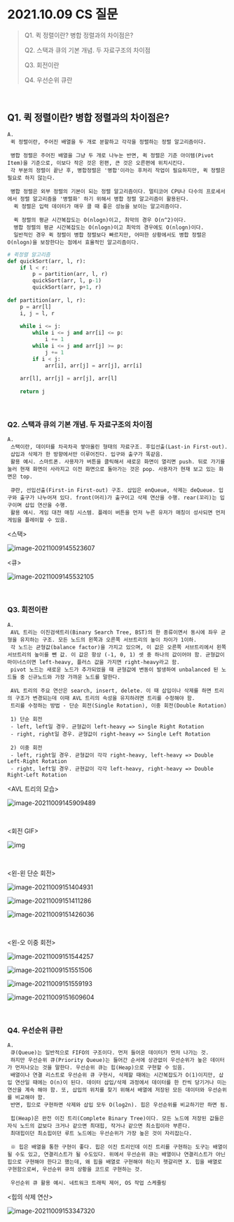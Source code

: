 # 2021.10.09 CS 질문

>Q1. 퀵 정렬이란? 병합 정렬과의 차이점은?
>
>Q2. 스택과 큐의 기본 개념. 두 자료구조의 차이점
>
>Q3. 회전이란
>
>Q4. 우선순위 큐란

<br>

## Q1. 퀵 정렬이란? 병합 정렬과의 차이점은?

```
A.
 퀵 정렬이란, 주어진 배열을 두 개로 분할하고 각각을 정렬하는 정렬 알고리즘이다.
 
 병합 정렬은 주어진 배열을 그냥 두 개로 나누눈 반면, 퀵 정렬은 기준 아이템(Pivot Item)을 기준으로, 이보다 작은 것은 왼편, 큰 것은 오른편에 위치시킨다.
 각 부분의 정렬이 끝난 후, 병합정렬은 '병합'이라는 후처리 작업이 필요하지만, 퀵 정렬은 필요로 하지 않는다.
 
 병합 정렬은 외부 정렬의 기본이 되는 정렬 알고리즘이다. 멀티코어 CPU나 다수의 프로세서에서 정렬 알고리즘을 '병렬화' 하기 위해서 병합 정렬 알고리즘이 활용된다.
  퀵 정렬은 입력 데이터가 매우 클 때 좋은 성능을 보이는 알고리즘이다.
  
  퀵 정렬의 평균 시간복잡도는 O(nlogn)이고, 최악의 경우 O(n^2)이다.
  병합 정렬의 평균 시간복잡도는 O(nlogn)이고 최악의 경우에도 O(nlogn)이다.
  일반적인 경우 퀵 정렬이 병합 정렬보다 빠르지만, 어떠한 상황에서도 병합 정렬은 O(nlogn)을 보장한다는 점에서 효율적인 알고리즘이다.
```

```python
# 퀵정렬 알고리즘
def quickSort(arr, l, r):
    if l < r:
        p = partition(arr, l, r)
        quickSort(arr, l, p-1)
        quickSort(arr, p+1, r)
        
def partition(arr, l, r):
    p = arr[l]
    i, j = l, r
    
    while i <= j:
        while i <= j and arr[i] <= p:
            i += 1
        while i <= j and arr[j] >= p:
            j += 1
        if i < j:
            arr[i], arr[j] = arr[j], arr[i]
    
    arr[l], arr[j] = arr[j], arr[l]
    
    return j
```

<br>

### Q2. 스택과 큐의 기본 개념. 두 자료구조의 차이점

```
A.
 스택이란, 데이터를 차곡차곡 쌓아올린 형태의 자료구조. 후입선출(Last-in First-out).
 삽입과 삭제가 한 방향에서만 이루어진다. 입구와 출구가 똑같음.
 활용 예시. 스마트폰. 사용자가 버튼을 클릭해서 새로운 화면이 열리면 push. 뒤로 가기를 눌러 현재 화면이 사라지고 이전 화면으로 돌아가는 것은 pop. 사용자가 현재 보고 있는 화면은 top.
 
 큐란, 선입선출(First-in First-out) 구조. 삽입은 enQueue, 삭제는 deQueue. 입구와 출구가 나누어져 있다. front(머리)가 출구이고 삭제 연산을 수행. rear(꼬리)는 입구이며 삽입 연산을 수행.
 활용 예시. 게임 대전 매칭 시스템. 플레이 버튼을 먼저 누른 유저가 매칭이 성사되면 먼저 게임을 플레이할 수 있음.
```

<스택>

![image-20211009145523607](photo/image-20211009145523607.png)

<큐>

![image-20211009145532105](photo/image-20211009145532105.png)

<br>

### Q3. 회전이란

```
A.
 AVL 트리는 이진검색트리(Binary Search Tree, BST)의 한 종류이면서 동시에 좌우 균형을 유지하는 구조. 모든 노드의 왼쪽과 오른쪽 서브트리의 높이 차이가 1이하.
 각 노드는 균형값(balance factor)을 가지고 있으며, 이 값은 오른쪽 서브트리에서 왼쪽 서브트리의 높이를 뺀 값. 이 값은 항상 (-1, 0, 1) 셋 중 하나의 값이어야 함. 균형값이 마이너스이면 left-heavy, 플러스 값을 가지면 right-heavy라고 함.
 pivot 노드는 새로운 노드가 추가되었을 때 균형값에 변동이 발생하여 unbalanced 된 노드들 중 신규노드와 가장 가까운 노드를 말한다.
 
 AVL 트리의 주요 연산은 search, insert, delete. 이 때 삽입이나 삭제를 하면 트리의 구조가 변경되는데 이때 AVL 트리의 속성을 유지하려면 트리를 수정해야 함.
 트리를 수정하는 방법 - 단순 회전(Single Rotation), 이중 회전(Double Rotation)
 
 1) 단순 회전
 - left, left일 경우. 균형값이 left-heavy => Single Right Rotation
 - right, right일 경우. 균형값이 right-heavy => Single Left Rotation
 
 2) 이중 회전
 - left, right일 경우. 균형값이 각각 right-heavy, left-heavy => Double Left-Right Rotation 
 - right, left일 경우. 균현값이 각각 left-heavy, right-heavy => Double Right-Left Rotation
```

<AVL 트리의 모습>

![image-20211009145909489](photo/image-20211009145909489.png)

<br>

<회전 GIF>

![img](photo/220px-AVL_Tree_Example.gif)

<br>

<왼-왼 단순 회전>

![image-20211009151404931](photo/image-20211009151404931.png)



![image-20211009151411286](photo/image-20211009151411286.png)

![image-20211009151426036](photo/image-20211009151426036.png)

<br>

<왼-오 이중 회전>

![image-20211009151544257](photo/image-20211009151544257.png)

![image-20211009151551506](photo/image-20211009151551506.png)

![image-20211009151559193](photo/image-20211009151559193.png)

![image-20211009151609604](photo/image-20211009151609604.png)

<br>

### Q4. 우선순위 큐란

```
A.
 큐(Queue)는 일반적으로 FIFO의 구조이다. 먼저 들어온 데이터가 먼저 나가는 것.
 하지만 우선순위 큐(Priority Queue)는 들어간 순서에 상관없이 우선순위가 높은 데이터가 먼저나오는 것을 말한다. 우선순위 큐는 힙(Heap)으로 구현할 수 있음.
 배열이나 연결 리스트로 우선순위 큐 구현시, 삭제할 때에는 시간복잡도가 O(1)이지만, 삽입 연산일 때에는 O(n)이 된다. 데이터 삽입/삭제 과정에서 데이터를 한 칸씩 당기거나 미는 연산을 계속 해야 함. 또, 삽입의 위치를 찾기 위해서 배열에 저장된 모든 데이터와 우선순위를 비교해야 함.
 반면, 힙으로 구현하면 삭제와 삽입 모두 O(log2n). 힙은 우선순위를 비교하기만 하면 됨.
 
 힙(Heap)은 완전 이진 트리(Complete Binary Tree)이다. 모든 노드에 저장된 값들은 자식 노드의 값보다 크거나 같으면 최대힙, 작거나 같으면 최소힙이라 부른다.
 최대힙이던 최소힙이던 루트 노드에는 우선순위가 가장 높은 것이 자리잡는다.
 
 ※ 힙은 배열을 통한 구현이 좋다. 힙은 이진 트리인데 이진 트리를 구현하는 도구는 배열이 될 수도 있고, 연결리스트가 될 수도있다. 위에서 우선순위 큐는 배열이나 연결리스트가 아닌 힙으로 구현해야 한다고 했는데, 왜 힙을 배열로 구현해야 하는지 헷갈리면 X. 힙을 배열로 구현함으로써, 우선순위 큐의 상황을 코드로 구현하는 것.
 
 우선순위 큐 활용 예시. 네트워크 트래픽 제어, OS 작업 스케쥴링
```

<힙의 삭제 연산>

![image-20211009153347320](photo/image-20211009153347320.png)